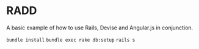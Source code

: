 RADD
========

A basic example of how to use Rails, Devise and Angular.js in conjunction.

``bundle install``
``bundle exec rake db:setup``
``rails s``
